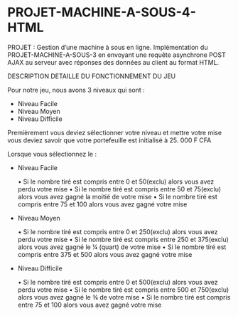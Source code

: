 # PROJET-MACHINE-A-SOUS-4-HTML
PROJET : Gestion d’une machine à sous en ligne. 
Implémentation du PROJET-MACHINE-A-SOUS-3 en envoyant une requête asynchrone POST AJAX au serveur avec réponses des données au client au format HTML.

DESCRIPTION DETAILLE DU FONCTIONNEMENT DU JEU

Pour notre jeu, nous avons 3 niveaux qui sont :
-	Niveau Facile
-	Niveau Moyen
-	Niveau Difficile

Premièrement vous deviez sélectionner votre niveau et mettre votre mise vous deviez savoir que votre portefeuille est initialisé à 25. 000 F CFA

Lorsque vous sélectionnez le :
-	Niveau Facile

    •	Si le nombre tiré est compris entre 0 et 50(exclu) alors vous avez perdu votre mise 
    •	Si le nombre tiré est compris entre 50 et 75(exclu) alors vous avez gagné la moitié de votre mise
    •	Si le nombre tiré est compris entre 75 et 100 alors vous avez gagné votre mise

-	Niveau Moyen 

    •	Si le nombre tiré est compris entre 0 et 250(exclu) alors vous avez perdu votre mise 
    •	Si le nombre tiré est compris entre 250 et 375(exclu) alors vous avez gagné le ¼ (quart) de votre mise
    •	Si le nombre tiré est compris entre 375 et 500 alors vous avez gagné votre mise

-	Niveau Difficile

    •	Si le nombre tiré est compris entre 0 et 500(exclu) alors vous avez perdu votre mise 
    •	Si le nombre tiré est compris entre 500 et 750(exclu) alors vous avez gagné le ¾ de votre mise
    •	Si le nombre tiré est compris entre 75 et 100 alors vous avez gagné votre mise



